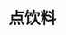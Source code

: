 # 点饮料
<sc-dc></sc-dc>
<br />
<dialog>
## Would you like a drink?
# Sure, I'd like a [diet/adj.] [Coke/n./3].
## I'm sorry, sir. We ran out of diet Cokes. Would a regular Coke be OK?
# I guess so.
## What would you like, sir?
# Do you have any [smoothies/n./2] today?
## Yes, we do. We have [mango/n./2], [passion fruit/n./2] and [strawberry/n.] smoothies.
# I'd like a mango smoothie.
## Sure thing. Would you like any [appetizers/n.] to start?
# It's OK. We're waiting for our friends. We'll order more when they arrive.
## OK. I'll be right back with your drinks.
</dialog>

